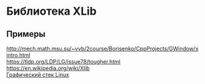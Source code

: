 # Библиотека XLib

## Примеры
http://mech.math.msu.su/~vvb/2course/Borisenko/CppProjects/GWindow/xintro.html  
https://tldp.org/LDP/LG/issue78/tougher.html  
https://en.wikipedia.org/wiki/Xlib  
[Графический стек Linux](https://blog.mecheye.net/2012/06/the-linux-graphics-stack/)  
